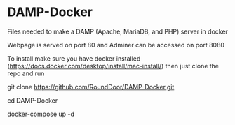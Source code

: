# DAMP-Docker
Files needed to make a DAMP (Apache, MariaDB, and PHP) server in docker  

Webpage is served on port 80 and Adminer can be accessed on port 8080

To install make sure you have docker installed (https://docs.docker.com/desktop/install/mac-install/) then just clone the repo and run

git clone https://github.com/RoundDoor/DAMP-Docker.git 

cd DAMP-Docker  

docker-compose up -d 


